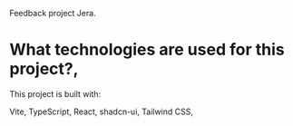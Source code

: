 Feedback project Jera.

# What technologies are used for this project?,
This project is built with:

Vite,
TypeScript,
React,
shadcn-ui,
Tailwind CSS,

